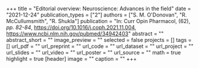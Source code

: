+++
title = "Editorial overview: Neuroscience: Advances in the field"
date = "2021-12-24"
publication_types = ["2"]
authors = ["S. M. O'Donovan", "R. McCullumsmith", "R. Shukla"]
publication = "In: Curr Opin Pharmacol, (62), _pp. 82-84_, https://doi.org/10.1016/j.coph.2021.11.004, https://www.ncbi.nlm.nih.gov/pubmed/34942403"
abstract = ""
abstract_short = ""
image_preview = ""
selected = false
projects = []
tags = []
url_pdf = ""
url_preprint = ""
url_code = ""
url_dataset = ""
url_project = ""
url_slides = ""
url_video = ""
url_poster = ""
url_source = ""
math = true
highlight = true
[header]
image = ""
caption = ""
+++

